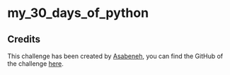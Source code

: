 # my_30_days_of_python

## Credits

This challenge has been created by [Asabeneh](https://github.com/Asabeneh), you can find the GitHub of the challenge [here](https://github.com/Asabeneh/30-Days-Of-Python).
